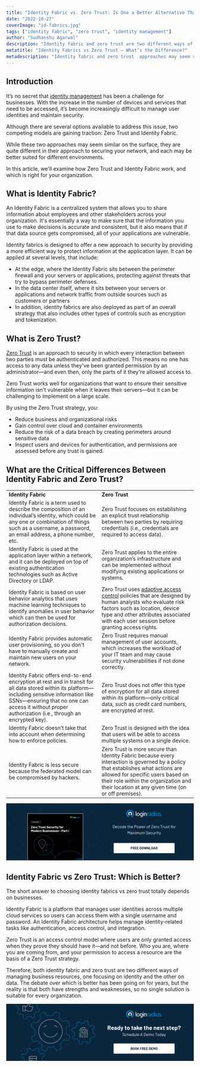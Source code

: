 ```yaml
---
title: "Identity Fabric vs. Zero Trust: Is One a Better Alternative Than The Other?"
date: "2022-10-27"
coverImage: "id-fabrics.jpg"
tags: ["identity fabric", "zero trust", "identity management"]
author: "Sudhanshu Agarwal"
description: "Identity fabric and zero trust are two different ways of managing business resources, one focusing on identity and the other on data. This blog will help you understand the difference between the two approaches and their benefits for your organization's security strategy."
metatitle: "Identity Fabrics vs Zero Trust – What’s the Difference?"
metadescription: "Identity fabric and zero trust  approaches may seem similar on the surface. In this article, we'll examine how both work, and which is right for your organization."
---
```


## Introduction

It’s no secret that [identity management](https://www.loginradius.com/blog/identity/identity-management-in-cloud-computing/) has been a challenge for businesses. With the increase in the number of devices and services that need to be accessed, it’s become increasingly difficult to manage user identities and maintain security.

Although there are several options available to address this issue, two competing models are gaining traction: Zero Trust and Identity Fabric.

While these two approaches may seem similar on the surface, they are quite different in their approach to securing your network, and each may be better suited for different environments.

In this article, we'll examine how Zero Trust and Identity Fabric work, and which is right for your organization.


## What is Identity Fabric? 

An Identity Fabric is a centralized system that allows you to share information about employees and other stakeholders across your organization. It's essentially a way to make sure that the information you use to make decisions is accurate and consistent, but it also means that if that data source gets compromised, all of your applications are vulnerable.

Identity fabrics is designed to offer a new approach to security by providing a more efficient way to protect information at the application layer. It can be applied at several levels, that include:



* At the edge, where the Identity Fabric sits between the perimeter firewall and your servers or applications, protecting against threats that try to bypass perimeter defenses.
* In the data center itself, where it sits between your servers or applications and network traffic from outside sources such as customers or partners
* In addition, identity fabrics are also deployed as part of an overall strategy that also includes other types of controls such as encryption and tokenization.


## What is Zero Trust? 

[Zero Trust](https://www.loginradius.com/blog/identity/beginners-guide-zero-trust-security/) is an approach to security in which every interaction between two parties must be authenticated and authorized. This means no one has access to any data unless they've been granted permission by an administrator—and even then, only the parts of it they're allowed access to. 

Zero Trust works well for organizations that want to ensure their sensitive information isn't vulnerable when it leaves their servers—but it can be challenging to implement on a large scale.

By using the Zero Trust strategy, you:



* Reduce business and organizational risks
* Gain control over cloud and container environments
* Reduce the risk of a data breach by creating perimeters around sensitive data
* Inspect users and devices for authentication, and permissions are assessed before any trust is gained.


## What are the Critical Differences Between Identity Fabric and Zero Trust?


<table>
  <tr>
   <td><strong>Identity Fabric</strong>
   </td>
   <td><strong>Zero Trust</strong>
   </td>
  </tr>
  <tr>
   <td>Identity Fabric is a term used to describe the composition of an individual’s identity, which could be any one or combination of things such as a username, a password, an email address, a phone number, etc.
   </td>
   <td>Zero Trust focuses on establishing an explicit trust relationship between two parties by requiring credentials (i.e., credentials are required to access data).
   </td>
  </tr>
  <tr>
   <td>Identity Fabric is used at the application layer within a network, and it can be deployed on top of existing authentication technologies such as Active Directory or LDAP.
   </td>
   <td>Zero Trust applies to the entire organization’s infrastructure and can be implemented without modifying existing applications or systems.
   </td>
  </tr>
  <tr>
   <td>Identity Fabric is based on user behavior analytics that uses machine learning techniques to identify anomalies in user behavior which can then be used for authorization decisions.
   </td>
   <td>Zero Trust uses <a href="https://www.loginradius.com/blog/identity/adaptive-authentication/">adaptive access control</a> policies that are designed by human analysts who evaluate risk factors such as location, device type and other attributes associated with each user session before granting access rights.
   </td>
  </tr>
  <tr>
   <td>Identity Fabric provides automatic user provisioning, so you don't have to manually create and maintain new users on your network.
   </td>
   <td>Zero Trust requires manual management of user accounts, which increases the workload of your IT team and may cause security vulnerabilities if not done correctly.
   </td>
  </tr>
  <tr>
   <td>Identity Fabric offers end-to-end encryption at rest and in transit for all data stored within its platform—including sensitive information like SSNs—ensuring that no one can access it without proper authorization (i.e., through an encrypted key).
   </td>
   <td>Zero Trust does not offer this type of encryption for all data stored within its platform—only critical data, such as credit card numbers, are encrypted at rest.
   </td>
  </tr>
  <tr>
   <td>Identity Fabric doesn't take that into account when determining how to enforce policies.
   </td>
   <td>Zero Trust is designed with the idea that users will be able to access multiple systems on a single device.
   </td>
  </tr>
  <tr>
   <td>Identity Fabric is less secure because the federated model can be compromised by hackers.
   </td>
   <td>Zero Trust is more secure than Identity Fabric because every interaction is governed by a policy that establishes what actions are allowed for specific users based on their role within the organization and their location at any given time (on or off premises).
   </td>
  </tr>
</table>


[![zero-trust-wp](zero-trust-wp.png)](https://www.loginradius.com/resource/zero-trust-security/)


## Identity Fabric vs Zero Trust: Which is Better?

The short answer to choosing identity fabrics vs zero trust totally depends on businesses.

Identity Fabric is a platform that manages user identities across multiple cloud services so users can access them with a single username and password. An Identity Fabric architecture helps manage identity-related tasks like authentication, access control, and integration. 

Zero Trust is an access control model where users are only granted access when they prove they should have it—and not before. Who you are, where you are coming from, and your permission to access a resource are the basis of a Zero Trust strategy.

Therefore, both identity fabric and zero trust are two different ways of managing business resources, one focusing on identity and the other on data. The debate over which is better has been going on for years, but the reality is that both have strengths and weaknesses, so no single solution is suitable for every organization.





[![book-a-demo-loginradius](../../assets/book-a-demo-loginradius.png)](https://www.loginradius.com/book-a-demo/)
